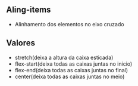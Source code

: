 ## Aling-items

- Alinhamento dos elementos no eixo cruzado

## Valores

- stretch(deixa a altura da caixa esticada)
- flex-start(deixa todas as caixas juntas no inicio)
- flex-end(deixa todas as caixas juntas no final)
- center(deixa todas as caixas juntas no meio)